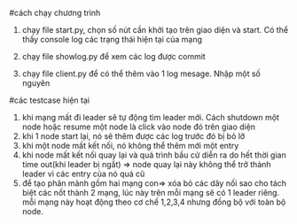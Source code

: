 #cách chạy chương trình
1. chạy file start.py, chọn số nút cần khởi tạo trên giao diện và start.
Có thể thấy console log các trạng thái hiện tại của mạng

2. chạy file showlog.py để xem các log được commit
3. chạy file client.py để có thể thêm vào 1 log mesage. Nhập một số nguyên

#các testcase hiện tại
1. khi mạng mất đi leader sẽ tự động tìm leader mới. Cách shutdown một node hoặc resume một node
là click vào node đó trên giao diện
2. khi 1 node start lại, nó sẽ thêm được các log trước đó bị bỏ lỡ
3. khi một node mất kết nối, nó không thể thêm mới một entry
4.  khi node mất kết nối quay lại và quá trình bầu cử diễn ra do hết thời gian time out(khi leader bị ngắt) => node quay lại
này không thể trở thành leader vì các entry của nó quá cũ
5. để tạo phân mảnh gồm hai mạng con=> xóa bỏ các dây nối sao cho tách biệt các nốt thành 2 mạng, lúc này trên mỗi mạng sẽ có 1 leader riêng. mỗi mạng này hoạt động theo cơ chế 1,2,3,4 nhưng đồng bộ với toàn bộ node.
